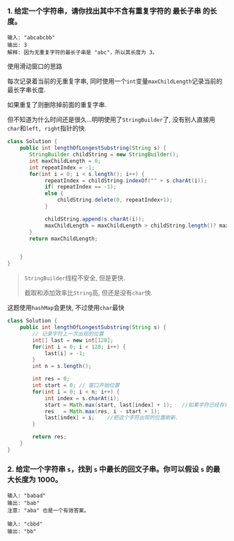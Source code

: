 ### 1. 给定一个字符串，请你找出其中不含有重复字符的 **最长子串** 的长度。

```
输入: "abcabcbb"
输出: 3 
解释: 因为无重复字符的最长子串是 "abc"，所以其长度为 3。
```

使用滑动窗口的思路

每次记录着当前的无重复字串, 同时使用一个`int`变量`maxChildLength`记录当前的最长字串长度. 

如果重复了则删除掉前面的重复字串. 

但不知道为什么时间还是很久...明明使用了`StringBuilder`了, 没有别人直接用`char`和`left, right`指针的快. 

```java
class Solution {
    public int lengthOfLongestSubstring(String s) {
       StringBuilder childString = new StringBuilder();
       int maxChildLength = 0;
       int repeatIndex = -1;
       for(int i = 0; i < s.length(); i++) {
            repeatIndex = childString.indexOf("" + s.charAt(i));
            if( repeatIndex == -1);
            else {
                childString.delete(0, repeatIndex+1);
            }

            childString.append(s.charAt(i));
            maxChildLength = maxChildLength > childString.length()? maxChildLength: childString.length();
       }
       return maxChildLength;


    }
}
```

>`StringBuilder`线程不安全, 但是更快. 
>
>截取和添加效率比`String`高, 但还是没有`char`快. 

这题使用`hashMap`会更快, 不过使用`char`最快

```java
class Solution {
    public int lengthOfLongestSubstring(String s) {
        // 记录字符上一次出现的位置
        int[] last = new int[128];
        for(int i = 0; i < 128; i++) {
            last[i] = -1;
        }
        int n = s.length();

        int res = 0;
        int start = 0; // 窗口开始位置
        for(int i = 0; i < n; i++) {
            int index = s.charAt(i);
            start = Math.max(start, last[index] + 1);	//如果字符已经存在, 则刷新start
            res   = Math.max(res, i - start + 1);
            last[index] = i;	//把这个字符出现的位置刷新. 
        }

        return res;
    }
}
```





### 2. 给定一个字符串 `s`，找到 `s` 中最长的回文子串。你可以假设 `s` 的最大长度为 1000。

```
输入: "babad"
输出: "bab"
注意: "aba" 也是一个有效答案。
```

```
输入: "cbbd"
输出: "bb"
```